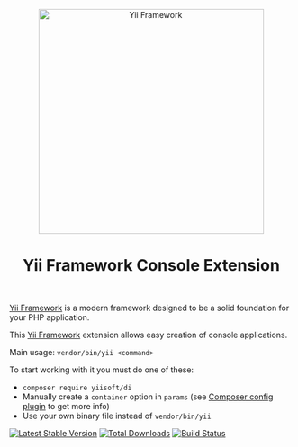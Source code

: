 <p align="center">
    <a href="http://www.yiiframework.com/" target="_blank">
        <img src="https://www.yiiframework.com/files/logo/yii.png" width="400" alt="Yii Framework" />
    </a>
    <h1 align="center">Yii Framework Console Extension</h1>
    <br>
</p>

[Yii Framework] is a modern framework designed to be a solid foundation for your PHP application.

This [Yii Framework] extension allows easy creation of console applications.

Main usage: `vendor/bin/yii <command>`

To start working with it you must do one of these:
- `composer require yiisoft/di`
- Manually create a `container` option in `params` (see [Composer config plugin](https://github.com/hiqdev/composer-config-plugin) to get more info)
- Use your own binary file instead of `vendor/bin/yii`

[Yii Framework]: https://github.com/yiisoft/core

[![Latest Stable Version](https://poser.pugx.org/yiisoft/yii-console/v/stable.png)](https://packagist.org/packages/yiisoft/yii-console)
[![Total Downloads](https://poser.pugx.org/yiisoft/yii-console/downloads.png)](https://packagist.org/packages/yiisoft/yii-console)
[![Build Status](https://travis-ci.com/yiisoft/yii-console.svg?branch=master)](https://travis-ci.com/yiisoft/yii-console)

